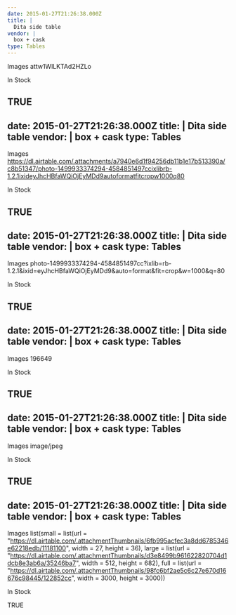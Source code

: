 ```yaml
---
date: 2015-01-27T21:26:38.000Z
title: |
  Dita side table
vendor: |
  box + cask
type: Tables
---
```


Images
attw1WlLKTAd2HZLo

In Stock

TRUE
---
date: 2015-01-27T21:26:38.000Z
title: |
  Dita side table
vendor: |
  box + cask
type: Tables
---

Images
https://dl.airtable.com/.attachments/a7940e6d1f94256db11b1e17b513390a/c8b51347/photo-1499933374294-4584851497ccixlibrb-1.2.1ixideyJhcHBfaWQiOjEyMDd9autoformatfitcropw1000q80

In Stock

TRUE
---
date: 2015-01-27T21:26:38.000Z
title: |
  Dita side table
vendor: |
  box + cask
type: Tables
---

Images
photo-1499933374294-4584851497cc?ixlib=rb-1.2.1&ixid=eyJhcHBfaWQiOjEyMDd9&auto=format&fit=crop&w=1000&q=80

In Stock

TRUE
---
date: 2015-01-27T21:26:38.000Z
title: |
  Dita side table
vendor: |
  box + cask
type: Tables
---

Images
196649

In Stock

TRUE
---
date: 2015-01-27T21:26:38.000Z
title: |
  Dita side table
vendor: |
  box + cask
type: Tables
---

Images
image/jpeg

In Stock

TRUE
---
date: 2015-01-27T21:26:38.000Z
title: |
  Dita side table
vendor: |
  box + cask
type: Tables
---

Images
list(small = list(url = "https://dl.airtable.com/.attachmentThumbnails/6fb995acfec3a8dd6785346e62218edb/11181100", width = 27, height = 36), large = list(url = "https://dl.airtable.com/.attachmentThumbnails/d3e8499b961622820704d1dcb8e3ab6a/35246ba7", width = 512, height = 682), full = list(url = "https://dl.airtable.com/.attachmentThumbnails/98fc6bf2ae5c6c27e670d16676c98445/122852cc", width = 3000, height = 3000))

In Stock

TRUE
